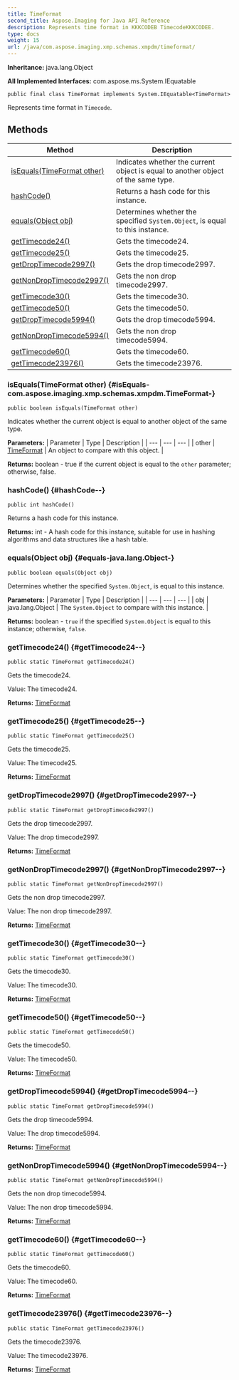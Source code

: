 ```yaml
---
title: TimeFormat
second_title: Aspose.Imaging for Java API Reference
description: Represents time format in KKKCODEB TimecodeKKKCODEE.
type: docs
weight: 15
url: /java/com.aspose.imaging.xmp.schemas.xmpdm/timeformat/
---
```

**Inheritance:**
java.lang.Object

**All Implemented Interfaces:**
com.aspose.ms.System.IEquatable
```
public final class TimeFormat implements System.IEquatable<TimeFormat>
```

Represents time format in `Timecode`.
## Methods

| Method | Description |
| --- | --- |
| [isEquals(TimeFormat other)](#isEquals-com.aspose.imaging.xmp.schemas.xmpdm.TimeFormat-) | Indicates whether the current object is equal to another object of the same type. |
| [hashCode()](#hashCode--) | Returns a hash code for this instance. |
| [equals(Object obj)](#equals-java.lang.Object-) | Determines whether the specified `System.Object`, is equal to this instance. |
| [getTimecode24()](#getTimecode24--) | Gets the timecode24. |
| [getTimecode25()](#getTimecode25--) | Gets the timecode25. |
| [getDropTimecode2997()](#getDropTimecode2997--) | Gets the drop timecode2997. |
| [getNonDropTimecode2997()](#getNonDropTimecode2997--) | Gets the non drop timecode2997. |
| [getTimecode30()](#getTimecode30--) | Gets the timecode30. |
| [getTimecode50()](#getTimecode50--) | Gets the timecode50. |
| [getDropTimecode5994()](#getDropTimecode5994--) | Gets the drop timecode5994. |
| [getNonDropTimecode5994()](#getNonDropTimecode5994--) | Gets the non drop timecode5994. |
| [getTimecode60()](#getTimecode60--) | Gets the timecode60. |
| [getTimecode23976()](#getTimecode23976--) | Gets the timecode23976. |
### isEquals(TimeFormat other) {#isEquals-com.aspose.imaging.xmp.schemas.xmpdm.TimeFormat-}
```
public boolean isEquals(TimeFormat other)
```


Indicates whether the current object is equal to another object of the same type.

**Parameters:**
| Parameter | Type | Description |
| --- | --- | --- |
| other | [TimeFormat](../../com.aspose.imaging.xmp.schemas.xmpdm/timeformat) | An object to compare with this object. |

**Returns:**
boolean - true if the current object is equal to the `other` parameter; otherwise, false.
### hashCode() {#hashCode--}
```
public int hashCode()
```


Returns a hash code for this instance.

**Returns:**
int - A hash code for this instance, suitable for use in hashing algorithms and data structures like a hash table.
### equals(Object obj) {#equals-java.lang.Object-}
```
public boolean equals(Object obj)
```


Determines whether the specified `System.Object`, is equal to this instance.

**Parameters:**
| Parameter | Type | Description |
| --- | --- | --- |
| obj | java.lang.Object | The `System.Object` to compare with this instance. |

**Returns:**
boolean - `true` if the specified `System.Object` is equal to this instance; otherwise, `false`.
### getTimecode24() {#getTimecode24--}
```
public static TimeFormat getTimecode24()
```


Gets the timecode24.

Value: The timecode24.

**Returns:**
[TimeFormat](../../com.aspose.imaging.xmp.schemas.xmpdm/timeformat)
### getTimecode25() {#getTimecode25--}
```
public static TimeFormat getTimecode25()
```


Gets the timecode25.

Value: The timecode25.

**Returns:**
[TimeFormat](../../com.aspose.imaging.xmp.schemas.xmpdm/timeformat)
### getDropTimecode2997() {#getDropTimecode2997--}
```
public static TimeFormat getDropTimecode2997()
```


Gets the drop timecode2997.

Value: The drop timecode2997.

**Returns:**
[TimeFormat](../../com.aspose.imaging.xmp.schemas.xmpdm/timeformat)
### getNonDropTimecode2997() {#getNonDropTimecode2997--}
```
public static TimeFormat getNonDropTimecode2997()
```


Gets the non drop timecode2997.

Value: The non drop timecode2997.

**Returns:**
[TimeFormat](../../com.aspose.imaging.xmp.schemas.xmpdm/timeformat)
### getTimecode30() {#getTimecode30--}
```
public static TimeFormat getTimecode30()
```


Gets the timecode30.

Value: The timecode30.

**Returns:**
[TimeFormat](../../com.aspose.imaging.xmp.schemas.xmpdm/timeformat)
### getTimecode50() {#getTimecode50--}
```
public static TimeFormat getTimecode50()
```


Gets the timecode50.

Value: The timecode50.

**Returns:**
[TimeFormat](../../com.aspose.imaging.xmp.schemas.xmpdm/timeformat)
### getDropTimecode5994() {#getDropTimecode5994--}
```
public static TimeFormat getDropTimecode5994()
```


Gets the drop timecode5994.

Value: The drop timecode5994.

**Returns:**
[TimeFormat](../../com.aspose.imaging.xmp.schemas.xmpdm/timeformat)
### getNonDropTimecode5994() {#getNonDropTimecode5994--}
```
public static TimeFormat getNonDropTimecode5994()
```


Gets the non drop timecode5994.

Value: The non drop timecode5994.

**Returns:**
[TimeFormat](../../com.aspose.imaging.xmp.schemas.xmpdm/timeformat)
### getTimecode60() {#getTimecode60--}
```
public static TimeFormat getTimecode60()
```


Gets the timecode60.

Value: The timecode60.

**Returns:**
[TimeFormat](../../com.aspose.imaging.xmp.schemas.xmpdm/timeformat)
### getTimecode23976() {#getTimecode23976--}
```
public static TimeFormat getTimecode23976()
```


Gets the timecode23976.

Value: The timecode23976.

**Returns:**
[TimeFormat](../../com.aspose.imaging.xmp.schemas.xmpdm/timeformat)
